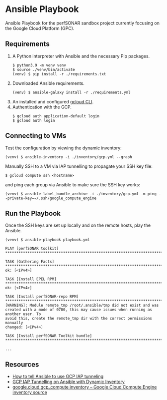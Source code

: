 
# Ansible Playbook

Ansible Playbook for the perfSONAR sandbox project currently focusing on the Google Cloud Platform (GPC).

## Requirements

1. A Python interpreter with Ansible and the necessary Pip packages.
   ```shell
   $ python3.9 -m venv venv
   $ source ./venv/bin/activate
   (venv) $ pip install -r ./requirements.txt
   ```
1. Downloaded Ansible requirements.
   ```shell
   (venv) $ ansible-galaxy install -r ./requirements.yml
   ```
1. An installed and configured [gcloud CLI](https://cloud.google.com/sdk/docs/install#linux).
1. Authentication with the GCP.
   ```shell
   $ gcloud auth application-default login
   $ gcloud auth login
   ```

## Connecting to VMs

Test the configuration by viewing the dynamic inventory:

```shell
(venv) $ ansible-inventory -i ./inventory/gcp.yml --graph
```

Manually SSH to a VM via IAP tunnelling to propagate your SSH key file:

```shell
$ gcloud compute ssh <hostname>
```

and ping each group via Ansible to make sure the SSH key works:

```shell
(venv) $ ansible label_bundle_archive -i ./inventory/gcp.yml -m ping --private-key=~/.ssh/google_compute_engine
```

## Run the Playbook

Once the SSH keys are set up locally and on the remote hosts, play the Ansible.

```shell
(venv) $ ansible-playbook playbook.yml

PLAY [perfSONAR toolkit] ************************************************************************************************************************************

TASK [Gathering Facts] **************************************************************************************************************************************
ok: [<IPv4>]

TASK [Install EPEL RPM] *************************************************************************************************************************************
ok: [<IPv4>]

TASK [Install perfSONAR-repo RPM] ***************************************************************************************************************************
[WARNING]: Module remote_tmp /root/.ansible/tmp did not exist and was created with a mode of 0700, this may cause issues when running as another user. To
avoid this, create the remote_tmp dir with the correct permissions manually
changed: [<IPv4>]

TASK [Install perfSONAR Toolkit bundle] *********************************************************************************************************************

...
```

## Resources

* [How to tell Ansible to use GCP IAP tunneling](https://xebia.com/blog/how-to-tell-ansible-to-use-gcp-iap-tunneling/)
* [GCP IAP Tunnelling on Ansible with Dynamic Inventory](https://www.bionconsulting.com/blog/gcp-iap-tunnelling-on-ansible-with-dynamic-inventory)
* [google.cloud.gcp_compute inventory – Google Cloud Compute Engine inventory source](https://docs.ansible.com/ansible/latest/collections/google/cloud/gcp_compute_inventory.html)